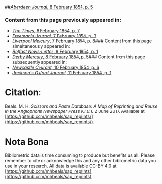 ##[*Aberdeen Journal*, 8 February 1854, p. 5](https://mhbeals.github.io/sap_html/Aberdeen-Journal/Aberdeen-Journal-8-February-1854-p-5)

### Content from this page previously appeared in:
+ [*The Times*, 6 February 1854, p. 7](https://mhbeals.github.io/sap_html/The-Times/The-Times-6-February-1854-p-7)
+ [*Freeman's Journal*, 7 February 1854, p. 3](https://mhbeals.github.io/sap_html/Freeman's-Journal/Freeman's-Journal-7-February-1854-p-3)
+ [*Liverpool Mercury*, 7 February 1854, p. 8](https://mhbeals.github.io/sap_html/Liverpool-Mercury/Liverpool-Mercury-7-February-1854-p-8)### Content from this page simeltaneously appeared in:
+ [*Belfast News-Letter*, 8 February 1854, p. 1](https://mhbeals.github.io/sap_html/Belfast-News-Letter/Belfast-News-Letter-8-February-1854-p-1)
+ [*Derby Mercury*, 8 February 1854, p. 5](https://mhbeals.github.io/sap_html/Derby-Mercury/Derby-Mercury-8-February-1854-p-5)### Content from this page subsequently appeared in:
+ [*Newcastle Courant*, 10 February 1854, p. 6](https://mhbeals.github.io/sap_html/Newcastle-Courant/Newcastle-Courant-10-February-1854-p-6)
+ [*Jackson's Oxford Journal*, 11 February 1854, p. 1](https://mhbeals.github.io/sap_html/Jackson's-Oxford-Journal/Jackson's-Oxford-Journal-11-February-1854-p-1)
                    
# Citation: 

Beals. M. H. *Scissors and Paste Database: A Map of Reprinting and Reuse in the Anglophone Newspaper Press v.1.0.1.* 2 June 2017. Available at [https://github.com/mhbeals/sap_reprints/](https://github.com/mhbeals/sap_reprints/). 
                    
# Nota Bona

Bibliometric data is time consuming to produce but benefits us all. Please remember to cite or acknowledge this and any other bibliometric data you use in your research. All data is available CC-BY 4.0 at [https://github.com/mhbeals/sap_reprints](https://github.com/mhbeals/sap_reprints)